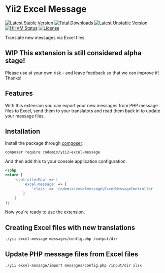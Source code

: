 Yii2 Excel Message
==================

[![Latest Stable Version](https://poser.pugx.org/codemix/yii2-excel-message/v/stable.svg)](https://packagist.org/packages/codemix/yii2-excel-message)
[![Total Downloads](https://poser.pugx.org/codemix/yii2-excel-message/downloads)](https://packagist.org/packages/codemix/yii2-excel-message)
[![Latest Unstable Version](https://poser.pugx.org/codemix/yii2-excel-message/v/unstable.svg)](https://packagist.org/packages/codemix/yii2-excel-message)
[![HHVM Status](http://hhvm.h4cc.de/badge/yiisoft/yii2-dev.png)](http://hhvm.h4cc.de/package/codemix/yii2-excel-message)
[![License](https://poser.pugx.org/codemix/yii2-excel-message/license.svg)](https://packagist.org/packages/codemix/yii2-excel-message)


Translate new messages via Excel files.

## WIP This extension is still considered alpha stage!

Please use at your own risk - and leave feedback so that we can improve it! Thanks!


## Features

With this extension you can export your new messages from PHP message files to
Excel, send them to your translators and read them back in to update your
message files.


## Installation

Install the package through [composer](http://getcomposer.org):

    composer require codemix/yii2-excel-message

And then add this to your console application configuration:

```php
<?php
return [
    'controllerMap' => [
        'excel-message' => [
            'class' => 'codemix\excelmessage\ExcelMessageController'
        ]
    ]
];
```

Now you're ready to use the extension.

## Creating Excel files with new translations

```
./yii excel-message messages/config.php /output/dir
```

## Update PHP message files from Excel files

```
./yii excel-message/import messages/config.php /input/dir xlsx
```
